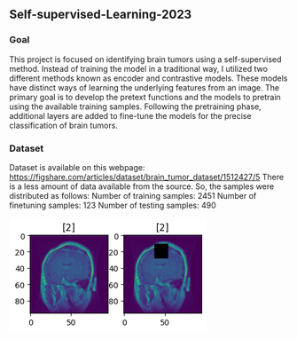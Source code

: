 ## Self-supervised-Learning-2023
### Goal
This project is focused on identifying brain tumors using a self-supervised method. Instead of training the model in a traditional way, I utilized two different methods known as encoder and contrastive models. These models have distinct ways of learning the underlying features from an image. The primary goal is to develop the pretext functions and the models to pretrain using the available training samples. Following the pretraining phase, additional layers are added to fine-tune the models for the precise classification of brain tumors.

### Dataset
Dataset is available on this webpage: https://figshare.com/articles/dataset/brain_tumor_dataset/1512427/5
There is a less amount of data available from the source. So, the samples were distributed as follows:
Number of training samples: 2451
Number of finetuning samples: 123
Number of testing samples: 490

![mmasked](media/masked.png)
